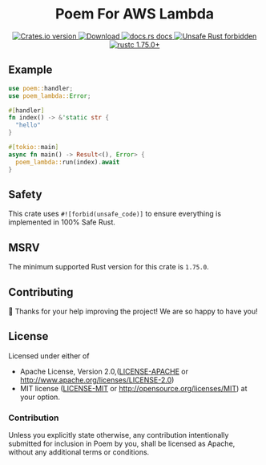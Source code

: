 <h1 align="center">Poem For AWS Lambda</h1>

<div align="center">
  <!-- Crates version -->
  <a href="https://crates.io/crates/poem-lambda">
    <img src="https://img.shields.io/crates/v/poem-lambda.svg?style=flat-square"
    alt="Crates.io version" />
  </a>
  <!-- Downloads -->
  <a href="https://crates.io/crates/poem-lambda">
    <img src="https://img.shields.io/crates/d/poem-lambda.svg?style=flat-square"
      alt="Download" />
  </a>
  <!-- docs.rs docs -->
  <a href="https://docs.rs/poem-lambda">
    <img src="https://img.shields.io/badge/docs-latest-blue.svg?style=flat-square"
      alt="docs.rs docs" />
  </a>
  <a href="https://github.com/rust-secure-code/safety-dance/">
    <img src="https://img.shields.io/badge/unsafe-forbidden-success.svg?style=flat-square"
      alt="Unsafe Rust forbidden" />
  </a>
  <a href="https://blog.rust-lang.org/2023/11/16/Rust-1.75.0.html">
    <img src="https://img.shields.io/badge/rustc-1.75.0+-ab6000.svg"
      alt="rustc 1.75.0+" />
  </a>
</div>

## Example

```rust
use poem::handler;
use poem_lambda::Error;

#[handler]
fn index() -> &'static str {
  "hello"
}

#[tokio::main]
async fn main() -> Result<(), Error> {
  poem_lambda::run(index).await
}
```

## Safety

This crate uses `#![forbid(unsafe_code)]` to ensure everything is implemented in 100% Safe Rust.

## MSRV

The minimum supported Rust version for this crate is `1.75.0`.

## Contributing

:balloon: Thanks for your help improving the project! We are so happy to have you!


## License

Licensed under either of

* Apache License, Version 2.0,([LICENSE-APACHE](./LICENSE-APACHE) or http://www.apache.org/licenses/LICENSE-2.0)
* MIT license ([LICENSE-MIT](./LICENSE-MIT) or http://opensource.org/licenses/MIT)
  at your option.

### Contribution

Unless you explicitly state otherwise, any contribution intentionally submitted for inclusion in Poem by you, shall be licensed as Apache, without any additional terms or conditions.
